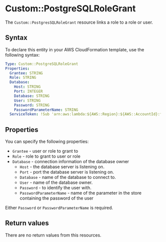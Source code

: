 # Custom::PostgreSQLRoleGrant
The `Custom::PostgresSQLRoleGrant` resource links a role to a role or user.


## Syntax
To declare this entity in your AWS CloudFormation template, use the following syntax:

```yaml
Type: Custom::PostgreSQLRoleGrant
Properties:
  Grantee: STRING
  Role: STRING
  Database:
    Host: STRING
    Port: INTEGER
    Database: STRING
    User: STRING
    Password: STRING
    PasswordParameterName: STRING
  ServiceToken: !Sub 'arn:aws:lambda:${AWS::Region}:${AWS::AccountId}:function:binxio-cfn-dbuser-provider-vpc-${AppVPC}'
```

## Properties
You can specify the following properties:

- `Grantee` - user or role to grant to
- `Role` - role to grant to user or role
- `Database` - connection information of the database owner
  - `Host` - the database server is listening on.
  - `Port` - port the database server is listening on.
  - `Database` - name of the database to connect to.
  - `User` - name of the database owner.
  - `Password` - to identify the user with. 
  - `PasswordParameterName` - name of the parameter in the store containing the password of the user

Either `Password` or `PasswordParameterName` is required.

## Return values
There are no return values from this resources.

